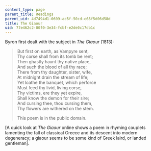 ```yaml
---
content_type: page
parent_title: Readings
parent_uid: 4d7494d1-0609-ac5f-50cd-c65f5d06d58d
title: The Giaour
uid: 77e462c2-00f0-3e34-fcbf-e2de0c17db1c
---
```


Byron first dealt with the subject in _The Giaour_ (1813):

> But first on earth, as Vampyre sent,  
> Thy corse shall from its tomb be rent;  
> Then ghastly haunt thy native place,  
> And such the blood of all thy race;  
> There from thy daughter, sister, wife,  
> At midnight drain the stream of life;  
> Yet loathe the banquet, which perforce  
> Must feed thy livid, living corse,  
> Thy victims, ere they yet expire,  
> Shall know the demon for their sire;  
> And cursing thee, thou cursing them,  
> Thy flowers are withered on the stem.
> 
> This poem is in the public domain.

\[A quick look at _The Giaour_ online shows a poem in rhyming couplets lamenting the fall of classical Greece and its descent into modern degeneracy; a giaour seems to be some kind of Greek laird, or landed gentleman\].